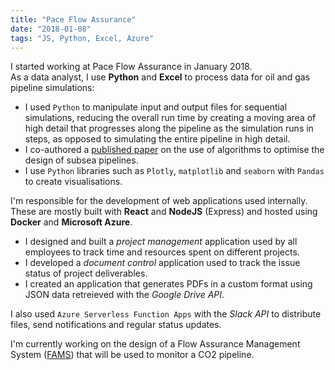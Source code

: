 ```yaml
---
title: "Pace Flow Assurance"
date: "2018-01-08"
tags: "JS, Python, Excel, Azure"
---
```


I started working at Pace Flow Assurance in January 2018.  
As a data analyst, I use **Python** and **Excel** to process data for oil and gas pipeline simulations:

- I used `Python` to manipulate input and output files for sequential simulations, reducing the overall run time by creating a moving area of high detail that progresses along the pipeline as the simulation runs in steps, as opposed to simulating the entire pipeline in high detail.
- I co-authored a [published paper](https://www.onepetro.org/conference-paper/BHR-2019-023) on the use of algorithms to optimise the design of subsea pipelines.
- I use `Python` libraries such as `Plotly`, `matplotlib` and `seaborn` with `Pandas` to create visualisations.

I'm responsible for the development of web applications used internally. These are mostly built with **React** and **NodeJS** (Express) and hosted using **Docker** and **Microsoft Azure**.

- I designed and built a _project management_ application used by all employees to track time and resources spent on different projects.
- I developed a _document control_ application used to track the issue status of project deliverables.
- I created an application that generates PDFs in a custom format using JSON data retreieved with the _Google Drive API_.

I also used `Azure Serverless Function Apps` with the _Slack API_ to distribute files, send notifications and regular status updates.

I'm currently working on the design of a Flow Assurance Management System ([FAMS](/fams)) that will be used to monitor a CO2 pipeline.
